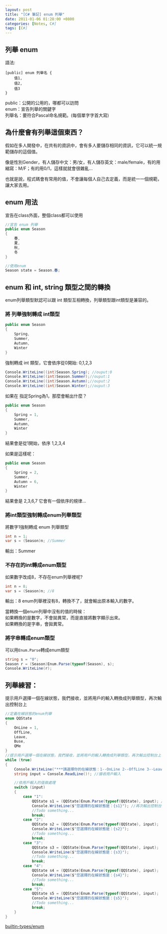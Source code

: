 ```yaml
---
layout: post
title: "[C# 筆記] enum 列舉"
date: 2011-01-06 01:28:00 +0800
categories: [Notes, C#]
tags: [C#]
---
```


## 列舉 enum

語法:
```text
[public] enum 列舉名 {
	值1,
	值2,
	值3
}
```
public：公開的公用的，哪都可以訪問  
enum：宣告列舉的關鍵字  
列舉名：要符合Pascal命名規範。(每個單字字首大寫)    

## 為什麼會有列舉這個東西？ 

假如在多人開發中，在共有的資訊中，會有多人要儲存相同的資訊，它可以統一規範儲存的這個值。

像是性別Gender，有人儲存中文：男/女，有人儲存英文：male/female，有的用縮寫：M/F；有的用0/1，這樣就就會很雜亂…

也就是說，程式碼會有常用的值，不會讓每個人自己去定義，而是統一一個規範，讓大家去用。


## enum 用法
宣告在class外面，整個class都可以使用
```c#
//宣告 enum 列舉
public enum Season
{
    春,
    夏,
    秋,
    冬
}

//使用enum
Season state = Season.春;
```

## enum 和 int, string 類型之間的轉換

enum列舉類型默認可以跟 int 類型互相轉換，列舉類型跟int類型是兼容的。

### 將 列舉強制轉成 int類型

```c#
public enum Season
{
    Spring,
    Summer,
    Autumn,
    Winter
}
```
強制轉成 int 類型，它會依序從0開始: 0,1,2,3
```c#
Console.WriteLine((int)Season.Spring); //ouput:0
Console.WriteLine((int)Season.Summer);//ouput:1
Console.WriteLine((int)Season.Autumn);//ouput:2
Console.WriteLine((int)Season.Winter);//ouput:3
```

如果在 指定Spring為1，那麼會輸出什麼？
```c#
public enum Season
{
    Spring = 1,
    Summer,
    Autumn,
    Winter
}
```
結果會是從1開始，依序 1,2,3,4

如果是這樣呢：
```c#
public enum Season
{
    Spring = 2,
    Summer,
    Autumn = 6,
    Winter
}
```
結果會是 2,3,6,7
它會有一個依序的規律…   

### 將int類型強制轉成enum列舉類型

將數字1強制轉成 enum 列舉類型
```c#
int n = 1;
var s = (Season)n; //Summer
```
輸出：Summer    

### 不存在的int轉成enum類型

如果數字改成8，不存在enum列舉裡呢?
```c#
int n = 8;
var s = (Season)n; //8
```
輸出：8 
enum列舉裡沒有8，轉換不了，就會輸出原本輸入的數字。     

當轉換一個enum列舉中沒有的值的時候：    
如果轉換的是數字，不會拋異常，而是直接將數字顯示出來。  
如果轉換的是字串，會拋異常。    

### 將字串轉成enum類型

可以用`Enum.Parse`轉成enum類型

```c#
string s = "0";
Season r = (Season)Enum.Parse(typeof(Season), s);
Console.WriteLine(r);
```
## 列舉練習：
提示用戶選擇一個在線狀態，我們接收，並將用戶的輸入轉換成列舉類型，再次輸出控制台上
```c#
//定義在線狀態的enum列舉
enum QQState
{
    OnLine = 1,
    OffLine,
    Leave,
    Buse,
    QMe
}
//提示用戶選擇一個在線狀態，我們接收，並將用戶的輸入轉換成列舉類型，再次輸出控制台上
while (true)
{
    Console.WriteLine("***請選擇你的在線狀態：1--OnLine 2--OffLine 3--Leave 4--Busy 5--QMe***"); //提示用戶輸入
    string input = Console.ReadLine()!; //接收用戶輸入

    //依用戶輸入的值做處理
    switch (input)
    {
        case "1":
            QQState s1 = (QQState)Enum.Parse(typeof(QQState), input); //將用戶的輸入轉換成列舉類型
            Console.WriteLine($"您選擇的在線狀態是：{s1}"); //再次輸出控制台上
            //Todo something...
            break;
        case "2":
            QQState s2 = (QQState)Enum.Parse(typeof(QQState), input);
            Console.WriteLine($"您選擇的在線狀態是：{s2}");
            //Todo something...
            break;
        case "3":
            QQState s3 = (QQState)Enum.Parse(typeof(QQState), input);
            Console.WriteLine($"您選擇的在線狀態是：{s3}");
            //Todo something...
            break;
        case "4":
            QQState s4 = (QQState)Enum.Parse(typeof(QQState), input);
            Console.WriteLine($"您選擇的在線狀態是：{s4}");
            //Todo something...
            break;
        case "5":
            QQState s5 = (QQState)Enum.Parse(typeof(QQState), input);
            Console.WriteLine($"您選擇的在線狀態是：{s5}");
            //Todo something...
            break;
    }
}
```

[builtin-types/enum](https://learn.microsoft.com/zh-tw/dotnet/csharp/language-reference/builtin-types/enum)